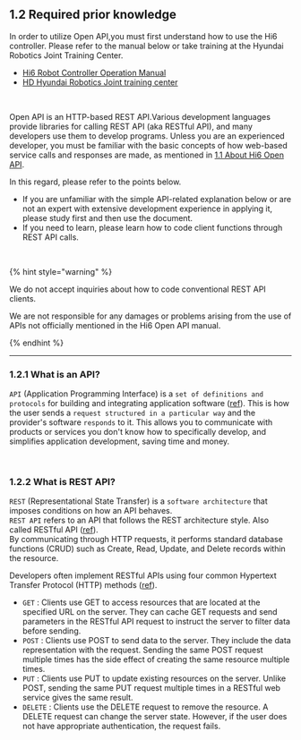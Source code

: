 ﻿## 1.2 Required prior knowledge

In order to utilize Open API,you must first understand how to use the Hi6 controller. Please refer to the manual below or take training at the Hyundai Robotics Joint Training Center.

- [Hi6 Robot Controller Operation Manual](https://hrbook-hrc.web.app/#/view/doc-hi6-operation/english-tp630/README)
- [HD Hyundai Robotics Joint training center](https://www.hyundai-robotics.com/customer/customer5intro.html)

<br>

Open API is an HTTP-based REST API.Various development languages provide libraries for calling REST API (aka RESTful API), and many developers use them to develop programs. Unless you are an experienced developer, you must be familiar with the basic concepts of how web-based service calls and responses are made, as mentioned in [1.1 About Hi6 Open API](./1-intro.md#11-overview).

In this regard, please refer to the points below.

* If you are unfamiliar with the simple API-related explanation below or are not an expert with extensive development experience in applying it, please study first and then use the document.
* If you need to learn, please learn how to code client functions through REST API calls.

<br>


{% hint style="warning" %}

We do not accept inquiries about how to code conventional REST API clients.

We are not responsible for any damages or problems arising from the use of APIs not officially mentioned in the Hi6 Open API manual.

{% endhint %}

---- 

### 1.2.1 What is an API?

`API` (Application Programming Interface) is a `set of definitions and protocols` for building and integrating application software ([ref](https://www.redhat.com/en/topics/api/what-are-application-programming-interfaces)).
This is how the user sends a `request structured in a particular way` and the provider's software `responds` to it.
This allows you to communicate with products or services you don't know how to specifically develop, and simplifies application development, saving time and money.

<br>


### 1.2.2 What is REST API?

`REST` (Representational State Transfer) is a `software architecture` that imposes conditions on how an API behaves.  
`REST API` refers to an API that follows the REST architecture style. Also called RESTful API ([ref](https://aws.amazon.com/what-is/restful-api/)).  
By communicating through HTTP requests, it performs standard database functions (CRUD) such as Create, Read, Update, and Delete records within the resource.  

Developers often implement RESTful APIs using four common Hypertext Transfer Protocol (HTTP) methods ([ref](https://aws.amazon.com/what-is/restful-api/#seo-faq-pairs#what-restful-api-client-contain)).

- `GET` : Clients use GET to access resources that are located at the specified URL on the server. They can cache GET requests and send parameters in the RESTful API request to instruct the server to filter data before sending.
- `POST` : Clients use POST to send data to the server. They include the data representation with the request. Sending the same POST request multiple times has the side effect of creating the same resource multiple times.
- `PUT` : Clients use PUT to update existing resources on the server. Unlike POST, sending the same PUT request multiple times in a RESTful web service gives the same result.
- `DELETE` : Clients use the DELETE request to remove the resource. A DELETE request can change the server state. However, if the user does not have appropriate authentication, the request fails.